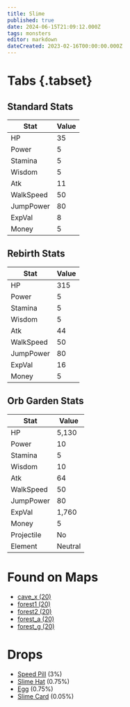 ```yaml
---
title: Slime
published: true
date: 2024-06-15T21:09:12.000Z
tags: monsters
editor: markdown
dateCreated: 2023-02-16T00:00:00.000Z
---
```


# Tabs {.tabset}

## Standard Stats

|Stat|Value|
|-|-|
|HP|35|
|Power|5|
|Stamina|5|
|Wisdom|5|
|Atk|11|
|WalkSpeed|50|
|JumpPower|80|
|ExpVal|8|
|Money|5|
## Rebirth Stats

|Stat|Value|
|-|-|
|HP|315|
|Power|5|
|Stamina|5|
|Wisdom|5|
|Atk|44|
|WalkSpeed|50|
|JumpPower|80|
|ExpVal|16|
|Money|5|
## Orb Garden Stats

|Stat|Value|
|-|-|
|HP|5,130|
|Power|10|
|Stamina|5|
|Wisdom|10|
|Atk|64|
|WalkSpeed|50|
|JumpPower|80|
|ExpVal|1,760|
|Money|5|
|Projectile|No|
|Element|Neutral|

# Found on Maps
 * [cave_x (20)](/maps/cave_x)
 * [forest1 (20)](/maps/forest1)
 * [forest2 (20)](/maps/forest2)
 * [forest_a (20)](/maps/forest_a)
 * [forest_g (20)](/maps/forest_g)

# Drops
 * [Speed Pill](/items/speed-pill) (3%)
 * [Slime Hat](/items/slime-hat) (0.75%)
 * [Egg](/items/egg) (0.75%)
 * [Slime Card](/items/slime-card) (0.05%)
